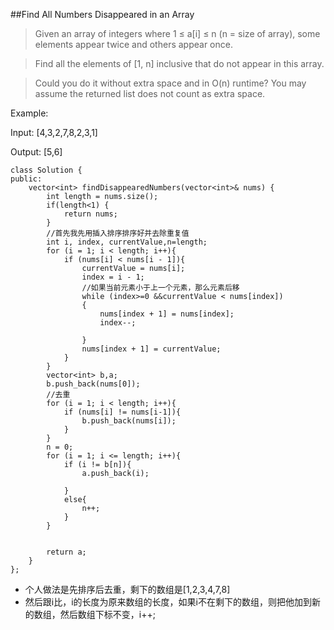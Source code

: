 ##Find All Numbers Disappeared in an Array

>Given an array of integers where 1 ≤ a[i] ≤ n (n = size of array), some elements appear twice and others appear once.

>Find all the elements of [1, n] inclusive that do not appear in this array.

>Could you do it without extra space and in O(n) runtime? You may assume the returned list does not count as extra space.

Example:

Input:
[4,3,2,7,8,2,3,1]

Output:
[5,6]

```
class Solution {
public:
    vector<int> findDisappearedNumbers(vector<int>& nums) {
        int length = nums.size();
        if(length<1) {
            return nums;
        }
        //首先我先用插入排序排序好并去除重复值
        int i, index, currentValue,n=length;
        for (i = 1; i < length; i++){
            if (nums[i] < nums[i - 1]){
                currentValue = nums[i];
                index = i - 1;
                //如果当前元素小于上一个元素，那么元素后移
                while (index>=0 &&currentValue < nums[index])
                {
                    nums[index + 1] = nums[index];
                    index--;

                }
                nums[index + 1] = currentValue;
            }
        }
        vector<int> b,a;
        b.push_back(nums[0]);
        //去重
        for (i = 1; i < length; i++){
            if (nums[i] != nums[i-1]){
                b.push_back(nums[i]);
            }
        }
        n = 0;
        for (i = 1; i <= length; i++){
            if (i != b[n]){
                a.push_back(i);
                
            }
            else{
                n++;
            }
        }

    
        return a;
    }
};
```

* 个人做法是先排序后去重，剩下的数组是[1,2,3,4,7,8]
* 然后跟i比，i的长度为原来数组的长度，如果i不在剩下的数组，则把他加到新的数组，然后数组下标不变，i++;